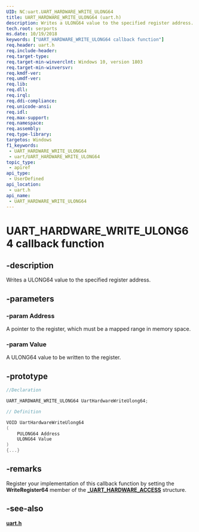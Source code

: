 ```yaml
---
UID: NC:uart.UART_HARDWARE_WRITE_ULONG64
title: UART_HARDWARE_WRITE_ULONG64 (uart.h)
description: Writes a ULONG64 value to the specified register address.
tech.root: serports
ms.date: 10/19/2018
keywords: ["UART_HARDWARE_WRITE_ULONG64 callback function"]
req.header: uart.h
req.include-header: 
req.target-type: 
req.target-min-winverclnt: Windows 10, version 1803
req.target-min-winversvr: 
req.kmdf-ver: 
req.umdf-ver: 
req.lib: 
req.dll: 
req.irql: 
req.ddi-compliance: 
req.unicode-ansi: 
req.idl: 
req.max-support: 
req.namespace: 
req.assembly: 
req.type-library: 
targetos: Windows
f1_keywords:
 - UART_HARDWARE_WRITE_ULONG64
 - uart/UART_HARDWARE_WRITE_ULONG64
topic_type:
 - apiref
api_type:
 - UserDefined
api_location:
 - uart.h
api_name:
 - UART_HARDWARE_WRITE_ULONG64
---
```


# UART_HARDWARE_WRITE_ULONG64 callback function


## -description

Writes a ULONG64 value to the specified register address.

## -parameters

### -param Address

A pointer to the register, which must be a mapped range in memory space.

### -param Value

A ULONG64 value to be written to the register.

## -prototype

```cpp
//Declaration

UART_HARDWARE_WRITE_ULONG64 UartHardwareWriteUlong64;

// Definition

VOID UartHardwareWriteUlong64
(
	PULONG64 Address
	ULONG64 Value
)
{...}

```

## -remarks

Register your implementation of this callback function by setting the **WriteRegister64** member of the [**_UART_HARDWARE_ACCESS**](ns-uart-_uart_hardware_access.md) structure.

## -see-also

[**uart.h**](index.md)